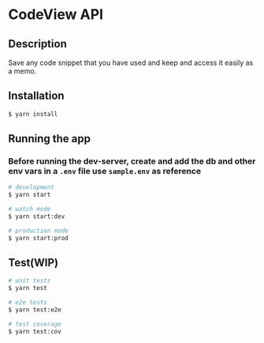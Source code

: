# CodeView API

## Description

Save any code snippet that you have used and keep and access it easily as a memo.

## Installation

```bash
$ yarn install
```

## Running the app

### Before running the dev-server, create and add the db and other env vars in a `.env` file use `sample.env` as reference

```bash
# development
$ yarn start

# watch mode
$ yarn start:dev

# production mode
$ yarn start:prod
```

## Test(WIP)

```bash
# unit tests
$ yarn test

# e2e tests
$ yarn test:e2e

# test coverage
$ yarn test:cov
```
